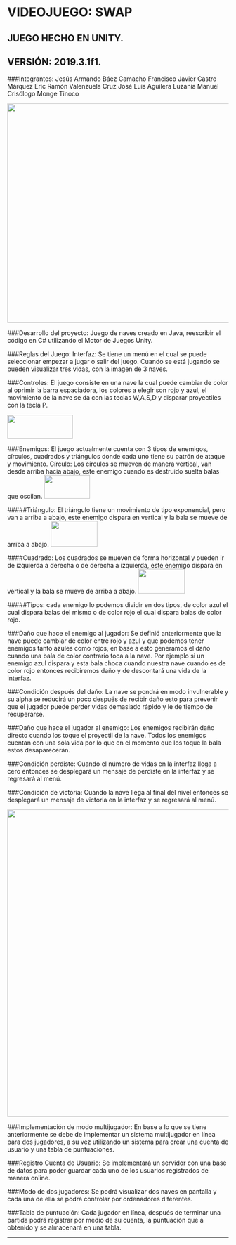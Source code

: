 # VIDEOJUEGO: SWAP
## JUEGO HECHO EN UNITY.
## VERSIÓN: 2019.3.1f1.

###Integrantes:
Jesús Armando Báez Camacho
Francisco Javier Castro Márquez 
Eric Ramón Valenzuela Cruz
José Luis Aguilera Luzania
Manuel Crisólogo Monge Tinoco

<image src="images/MENU.gif" width="550" height="500">

###Desarrollo del proyecto:
Juego de naves creado en Java, reescribir el código en C# utilizando el Motor de Juegos Unity.

###Reglas del Juego:
Interfaz: Se tiene un menú en el cual se puede seleccionar empezar a jugar o salir del juego.
Cuando se está jugando se pueden visualizar tres vidas, con la imagen de 3 naves.

###Controles:
El juego consiste en una nave la cual puede cambiar de color al oprimir la barra espaciadora, los colores a elegir son rojo y azul, el movimiento de la nave se da con las teclas W,A,S,D y disparar proyectiles con la tecla P.

<image src="images/nave.png" width="149" height="55">

###Enemigos:
El juego actualmente cuenta con 3 tipos de enemigos, círculos, cuadrados y triángulos donde cada uno tiene su patrón de ataque y movimiento.
Círculo: Los círculos se mueven de manera vertical, van desde arriba hacia abajo, este enemigo cuando es destruido suelta balas que oscilan.
<image src="images/EnemigoCirculo.png" width="104" height="54">
 
#####Triángulo: El triángulo tiene un movimiento de tipo exponencial, pero van a arriba a abajo, este enemigo dispara en vertical y la bala se mueve de arriba a abajo.
<image src="images/EnemigoTriangulo.png" width="106" height="58">
  
####Cuadrado: Los cuadrados se mueven de forma horizontal y pueden ir de izquierda a derecha o de derecha a izquierda, este enemigo dispara en vertical y la bala se mueve de arriba a abajo.
<image src="images/EnemigoCuadrado.png" width="106" height="56">

#####Tipos: cada enemigo lo podemos dividir en dos tipos, de color azul el cual dispara balas del mismo o de color rojo el cual dispara balas de color rojo.


###Daño que hace el enemigo al jugador:
Se definió anteriormente que la nave puede cambiar de color entre rojo y azul y que podemos tener enemigos tanto azules como rojos, en  base a esto generamos el daño cuando una bala de color contrario toca a la nave.
Por ejemplo si un enemigo azul dispara y esta bala choca cuando nuestra nave cuando es de color rojo entonces recibiremos daño y de descontará una vida de la interfaz.

###Condición después del daño:
La nave se pondrá en modo invulnerable y su alpha se reducirá un poco después de recibir daño esto para prevenir que el jugador puede perder vidas demasiado rápido y le de tiempo de recuperarse.

###Daño que hace el jugador al enemigo:
Los enemigos recibirán daño directo cuando los toque el proyectil de la nave.
Todos los enemigos cuentan con una sola vida por lo que en el momento que los toque la bala estos desaparecerán.

###Condición perdiste:
Cuando el número de vidas en la interfaz llega a cero entonces se desplegará un mensaje de perdiste en la interfaz y se regresará al menú.

###Condición de victoria:
Cuando la nave llega al final del nivel entonces se desplegará un mensaje de victoria en la interfaz y se regresará al menú.

<image src="images/Juego.png" width="591" height="700">

###Implementación de modo multijugador:
En base a lo que se tiene anteriormente se debe de implementar un sistema multijugador en línea para dos jugadores, a su vez utilizando un sistema para crear una cuenta de usuario y una tabla de puntuaciones.

###Registro Cuenta de Usuario:
Se implementará un servidor con una base de datos para poder guardar cada uno de los usuarios registrados de manera online.

###Modo de dos jugadores:
Se podrá visualizar dos naves en pantalla y cada una de ella se podrá controlar por ordenadores diferentes.

###Tabla de puntuación:
Cada jugador en línea, después de terminar una partida podrá registrar por medio de su cuenta, la puntuación que a obtenido y se almacenará en una tabla.

---
